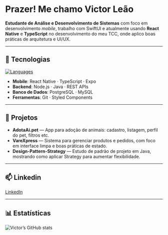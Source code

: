 # Prazer! Me chamo Victor Leão

**Estudante de Análise e Desenvolvimento de Sistemas** com foco em desenvolvimento *mobile*, trabalho com SwiftUI e atualmente usando **React Native** e **TypeScript** no desenvolvimento do meu TCC, onde aplico boas práticas de arquitetura e UI/UX.

---

## 🔧 Tecnologias

[![Languages](https://img.shields.io/github/languages/top/victorleaofls/AdotaAi.pet?color=blue)](https://github.com/victorleaofls)  
- **Mobile**: React Native · TypeScript · Expo  
- **Backend**: Node.js · Java · REST APIs  
- **Banco de Dados**: PostgreSQL · MySQL  
- **Ferramentas**: Git · Styled Components  

---

## 🚀 Projetos

- **AdotaAi.pet** — App para adoção de animais: cadastro, listagem, perfil do pet, filtros etc.  
- **VareXpress** — Sistema para gerenciar produtos e pedidos, com foco em interface limpa e boas práticas de estado.  
- **Design-Pattern-Strategy** — Estudo de padrão de projeto em Java, mostrando como aplicar Strategy para aumentar flexibilidade.  

---

## 📫 Linkedin

[LinkedIn](https://www.linkedin.com/in/victorjleao)

---

## 📊 Estatísticas

![Victor’s GitHub stats](https://github-readme-stats.vercel.app/api?username=victorleaofls&show_icons=true&theme=radical)
